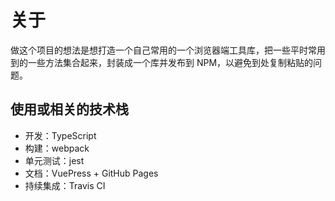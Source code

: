 # 关于

做这个项目的想法是想打造一个自己常用的一个浏览器端工具库，把一些平时常用到的一些方法集合起来，封装成一个库并发布到 NPM，以避免到处复制粘贴的问题。

## 使用或相关的技术栈

- 开发：TypeScript
- 构建：webpack
- 单元测试：jest
- 文档：VuePress + GitHub Pages
- 持续集成：Travis CI

